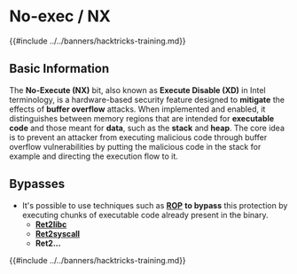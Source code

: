 # No-exec / NX

{{#include ../../banners/hacktricks-training.md}}

## Basic Information

The **No-Execute (NX)** bit, also known as **Execute Disable (XD)** in Intel terminology, is a hardware-based security feature designed to **mitigate** the effects of **buffer overflow** attacks. When implemented and enabled, it distinguishes between memory regions that are intended for **executable code** and those meant for **data**, such as the **stack** and **heap**. The core idea is to prevent an attacker from executing malicious code through buffer overflow vulnerabilities by putting the malicious code in the stack for example and directing the execution flow to it.

## Bypasses

- It's possible to use techniques such as [**ROP**](../rop-return-oriented-programing/) **to bypass** this protection by executing chunks of executable code already present in the binary.
  - [**Ret2libc**](../rop-return-oriented-programing/ret2lib/)
  - [**Ret2syscall**](../rop-return-oriented-programing/rop-syscall-execv/)
  - **Ret2...**

{{#include ../../banners/hacktricks-training.md}}

